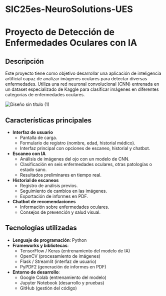 # SIC25es-NeuroSolutions-UES

# Proyecto de Detección de Enfermedades Oculares con IA

## Descripción
Este proyecto tiene como objetivo desarrollar una aplicación de inteligencia artificial capaz de analizar imágenes oculares para detectar diversas enfermedades. Utiliza una red neuronal convolucional (CNN) entrenada en un dataset especializado de Kaggle para clasificar imágenes en diferentes categorías de enfermedades oculares.



![Diseño sin título (1)](https://github.com/user-attachments/assets/aa9e685b-c199-482c-9e84-001dcefd597c)


## Características principales
- **Interfaz de usuario**
  - Pantalla de carga.
  - Formulario de registro (nombre, edad, historial médico).
  - Interfaz principal con opciones de escaneo, historial y chatbot.
- **Escaneo con IA**
  - Análisis de imágenes del ojo con un modelo de CNN.
  - Clasificación en seis enfermedades oculares, otras patologías o estado sano.
  - Resultados preliminares en tiempo real.
- **Historial de escaneos**
  - Registro de análisis previos.
  - Seguimiento de cambios en las imágenes.
  - Exportación de informes en PDF.
- **Chatbot de recomendaciones**
  - Información sobre enfermedades oculares.
  - Consejos de prevención y salud visual.

## Tecnologías utilizadas
- **Lenguaje de programación**: Python
- **Frameworks y bibliotecas**:
  - TensorFlow / Keras (entrenamiento del modelo de IA)
  - OpenCV (procesamiento de imágenes)
  - Flask / Streamlit (interfaz de usuario)
  - PyPDF2 (generación de informes en PDF)
- **Entorno de desarrollo**:
  - Google Colab (entrenamiento del modelo)
  - Jupyter Notebook (desarrollo y pruebas)
  - GitHub (gestión del código)

